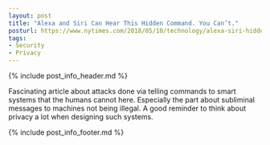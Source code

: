 ```yaml
---
layout: post
title: "Alexa and Siri Can Hear This Hidden Command. You Can’t."
posturl: https://www.nytimes.com/2018/05/10/technology/alexa-siri-hidden-command-audio-attacks.html
tags:
- Security
- Privacy
---
```


{% include post_info_header.md %}

Fascinating article about attacks done via telling commands to smart systems that the humans cannot here. Especially the part about subliminal messages to machines not being illegal. A good reminder to think about privacy a lot when designing such systems.

<!--more-->
{% include post_info_footer.md %}
